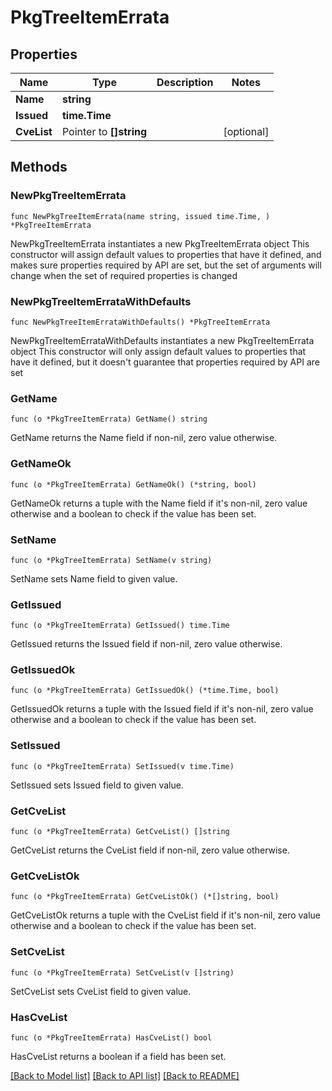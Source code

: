 # PkgTreeItemErrata

## Properties

Name | Type | Description | Notes
------------ | ------------- | ------------- | -------------
**Name** | **string** |  | 
**Issued** | **time.Time** |  | 
**CveList** | Pointer to **[]string** |  | [optional] 

## Methods

### NewPkgTreeItemErrata

`func NewPkgTreeItemErrata(name string, issued time.Time, ) *PkgTreeItemErrata`

NewPkgTreeItemErrata instantiates a new PkgTreeItemErrata object
This constructor will assign default values to properties that have it defined,
and makes sure properties required by API are set, but the set of arguments
will change when the set of required properties is changed

### NewPkgTreeItemErrataWithDefaults

`func NewPkgTreeItemErrataWithDefaults() *PkgTreeItemErrata`

NewPkgTreeItemErrataWithDefaults instantiates a new PkgTreeItemErrata object
This constructor will only assign default values to properties that have it defined,
but it doesn't guarantee that properties required by API are set

### GetName

`func (o *PkgTreeItemErrata) GetName() string`

GetName returns the Name field if non-nil, zero value otherwise.

### GetNameOk

`func (o *PkgTreeItemErrata) GetNameOk() (*string, bool)`

GetNameOk returns a tuple with the Name field if it's non-nil, zero value otherwise
and a boolean to check if the value has been set.

### SetName

`func (o *PkgTreeItemErrata) SetName(v string)`

SetName sets Name field to given value.


### GetIssued

`func (o *PkgTreeItemErrata) GetIssued() time.Time`

GetIssued returns the Issued field if non-nil, zero value otherwise.

### GetIssuedOk

`func (o *PkgTreeItemErrata) GetIssuedOk() (*time.Time, bool)`

GetIssuedOk returns a tuple with the Issued field if it's non-nil, zero value otherwise
and a boolean to check if the value has been set.

### SetIssued

`func (o *PkgTreeItemErrata) SetIssued(v time.Time)`

SetIssued sets Issued field to given value.


### GetCveList

`func (o *PkgTreeItemErrata) GetCveList() []string`

GetCveList returns the CveList field if non-nil, zero value otherwise.

### GetCveListOk

`func (o *PkgTreeItemErrata) GetCveListOk() (*[]string, bool)`

GetCveListOk returns a tuple with the CveList field if it's non-nil, zero value otherwise
and a boolean to check if the value has been set.

### SetCveList

`func (o *PkgTreeItemErrata) SetCveList(v []string)`

SetCveList sets CveList field to given value.

### HasCveList

`func (o *PkgTreeItemErrata) HasCveList() bool`

HasCveList returns a boolean if a field has been set.


[[Back to Model list]](../README.md#documentation-for-models) [[Back to API list]](../README.md#documentation-for-api-endpoints) [[Back to README]](../README.md)


